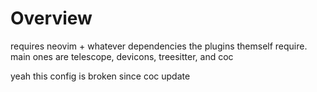 # Overview
requires neovim + whatever dependencies the plugins themself require. main ones are telescope, devicons, treesitter, and coc

yeah this config is broken since coc update
